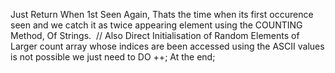 Just Return When 1st Seen Again, Thats the time when its first occurence seen and we catch it as twice appearing element using the COUNTING Method,
Of Strings.
​
// Also Direct Initialisation of Random Elements of Larger count array whose indices are been accessed using the ASCII values is not possible we just need to DO ++; At the end;
​